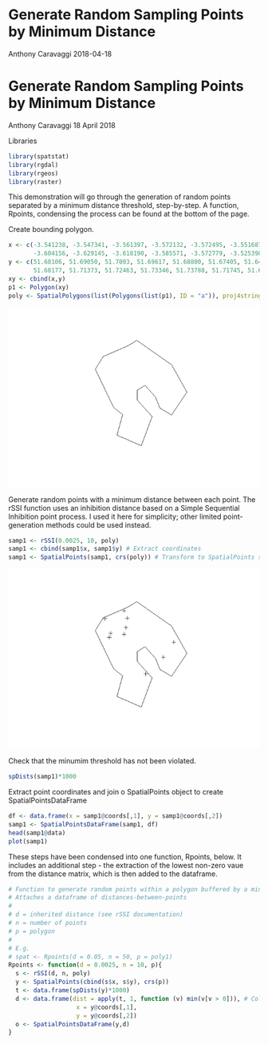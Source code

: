 Generate Random Sampling Points by Minimum Distance
================
Anthony Caravaggi
2018-04-18

Generate Random Sampling Points by Minimum Distance
===================================================

Anthony Caravaggi 18 April 2018

Libraries

``` r
library(spatstat)
library(rgdal)
library(rgeos)
library(raster)
```

This demonstration will go through the generation of random points separated by a minimum distance threshold, step-by-step. A function, Rpoints, condensing the process can be found at the bottom of the page.

Create bounding polygon.

``` r
x <- c(-3.541238, -3.547341, -3.561397, -3.572132, -3.572495, -3.551687, -3.566528, -3.599789, -3.592162,
       -3.604156, -3.629145, -3.618190, -3.585571, -3.572779, -3.525398, -3.504483, -3.525454, -3.541238)
y <- c(51.68106, 51.69050, 51.7003, 51.69617, 51.68800, 51.67405, 51.64949, 51.65832, 51.67560,
       51.68177, 51.71373, 51.72463, 51.73346, 51.73788, 51.71745, 51.69461, 51.67548, 51.68106)
xy <- cbind(x,y)
p1 <- Polygon(xy)
poly <- SpatialPolygons(list(Polygons(list(p1), ID = "a")), proj4string=CRS("+proj=longlat +ellps=WGS84 +datum=WGS84 +no_defs"))
```

![](Rpoints_files/figure-markdown_github-ascii_identifiers/unnamed-chunk-3-1.png)

Generate random points with a minimum distance between each point. The rSSI function uses an inhibition distance based on a Simple Sequential Inhibition point process. I used it here for simplicity; other limited point-generation methods could be used instead.

``` r
samp1 <- rSSI(0.0025, 10, poly) 
samp1 <- cbind(samp1$x, samp1$y) # Extract coordinates
samp1 <- SpatialPoints(samp1, crs(poly)) # Transform to SpatialPoints shapefile
```

![](Rpoints_files/figure-markdown_github-ascii_identifiers/unnamed-chunk-4-1.png)

Check that the minumim threshold has not been violated.

``` r
spDists(samp1)*1000
```

Extract point coordinates and join o SpatialPoints object to create SpatialPointsDataFrame

``` r
df <- data.frame(x = samp1@coords[,1], y = samp1@coords[,2]) 
samp1 <- SpatialPointsDataFrame(samp1, df)
head(samp1@data)
plot(samp1)
```

These steps have been condensed into one function, Rpoints, below. It includes an additional step - the extraction of the lowest non-zero vaue from the distance matrix, which is then added to the dataframe.

``` r
# Function to generate random points within a polygon buffered by a minimum distance
# Attaches a dataframe of distances-between-points
#
# d = inherited distance (see rSSI documentation)
# n = number of points
# p = polygon
#
# E.g.
# spat <- Rpoints(d = 0.05, n = 50, p = poly1)
Rpoints <- function(d = 0.0025, n = 10, p){
  s <- rSSI(d, n, poly) 
  y <- SpatialPoints(cbind(s$x, s$y), crs(p))
  t <- data.frame(spDists(y)*1000)
  d <- data.frame(dist = apply(t, 1, function (v) min(v[v > 0])), # Collapse distances to non-zero minimum
                   x = y@coords[,1],
                   y = y@coords[,2])
  o <- SpatialPointsDataFrame(y,d)
}
```

